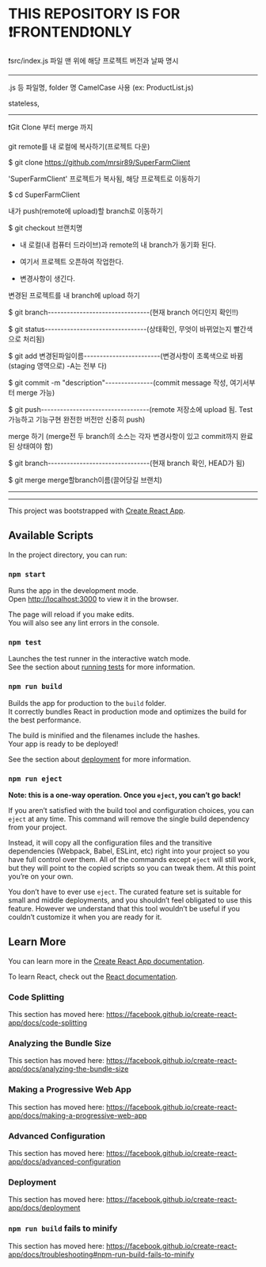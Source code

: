 # THIS REPOSITORY IS FOR ❗️FRONTEND❗️ONLY


❗️src/index.js 파일 맨 위에 해당 프로젝트 버전과 날짜 명시



----------------------------------------------------------------------------------------------------

.js 등 파일명, folder 명  CamelCase 사용 (ex: ProductList.js)

stateless,  

----------------------------------------------------------------------------------------------------



❗️Git Clone 부터 merge 까지


git remote를 내 로컬에 복사하기(프로젝트 다운)

 $ git clone https://github.com/mrsir89/SuperFarmClient


'SuperFarmClient' 프로젝트가 복사됨, 해당 프로젝트로 이동하기

 $ cd SuperFarmClient 


내가 push(remote에 upload)할 branch로 이동하기

 $ git checkout 브랜치명


- 내 로컬(내 컴퓨터 드라이브)과 remote의 내 branch가 동기화 된다.

- 여기서 프로젝트 오픈하여 작업한다.

- 변경사항이 생긴다.


변경된 프로젝트를 내 branch에 upload 하기

 $ git branch--------------------------------(현재 branch 어디인지 확인!!)
 
 $ git status--------------------------------(상태확인, 무엇이 바뀌었는지 빨간색으로 처리됨)
 
 $ git add 변경된파일이름------------------------(변경사항이 초록색으로 바뀜(staging 영역으로) -A는 전부 다)
 
 $ git commit -m "description"---------------(commit message 작성, 여기서부터 merge 가능)
 
 $ git push----------------------------------(remote 저장소에 upload 됨. Test가능하고 기능구현 완전한 버전만 신중히 push)  
 



merge 하기 (merge전 두 branch의 소스는 각자 변경사항이 있고 commit까지 완료된 상태여야 함)

 $ git branch--------------------------------(현재 branch 확인, HEAD가 됨)
 
 $ git merge merge할branch이름(끌어당길 브랜치)
 














----------------------------------------------------------------------------------------------------

----------------------------------------------------------------------------------------------------
This project was bootstrapped with [Create React App](https://github.com/facebook/create-react-app).

## Available Scripts

In the project directory, you can run:

### `npm start`

Runs the app in the development mode.<br>
Open [http://localhost:3000](http://localhost:3000) to view it in the browser.

The page will reload if you make edits.<br>
You will also see any lint errors in the console.

### `npm test`

Launches the test runner in the interactive watch mode.<br>
See the section about [running tests](https://facebook.github.io/create-react-app/docs/running-tests) for more information.

### `npm run build`

Builds the app for production to the `build` folder.<br>
It correctly bundles React in production mode and optimizes the build for the best performance.

The build is minified and the filenames include the hashes.<br>
Your app is ready to be deployed!

See the section about [deployment](https://facebook.github.io/create-react-app/docs/deployment) for more information.

### `npm run eject`

**Note: this is a one-way operation. Once you `eject`, you can’t go back!**

If you aren’t satisfied with the build tool and configuration choices, you can `eject` at any time. This command will remove the single build dependency from your project.

Instead, it will copy all the configuration files and the transitive dependencies (Webpack, Babel, ESLint, etc) right into your project so you have full control over them. All of the commands except `eject` will still work, but they will point to the copied scripts so you can tweak them. At this point you’re on your own.

You don’t have to ever use `eject`. The curated feature set is suitable for small and middle deployments, and you shouldn’t feel obligated to use this feature. However we understand that this tool wouldn’t be useful if you couldn’t customize it when you are ready for it.

## Learn More

You can learn more in the [Create React App documentation](https://facebook.github.io/create-react-app/docs/getting-started).

To learn React, check out the [React documentation](https://reactjs.org/).

### Code Splitting

This section has moved here: https://facebook.github.io/create-react-app/docs/code-splitting

### Analyzing the Bundle Size

This section has moved here: https://facebook.github.io/create-react-app/docs/analyzing-the-bundle-size

### Making a Progressive Web App

This section has moved here: https://facebook.github.io/create-react-app/docs/making-a-progressive-web-app

### Advanced Configuration

This section has moved here: https://facebook.github.io/create-react-app/docs/advanced-configuration

### Deployment

This section has moved here: https://facebook.github.io/create-react-app/docs/deployment

### `npm run build` fails to minify

This section has moved here: https://facebook.github.io/create-react-app/docs/troubleshooting#npm-run-build-fails-to-minify
